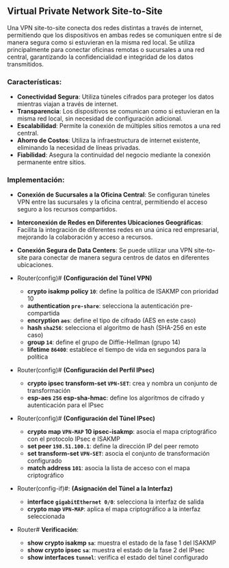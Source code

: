 ## Virtual Private Network Site-to-Site

Una VPN site-to-site conecta dos redes distintas a través de internet, permitiendo que los dispositivos en ambas redes se comuniquen entre sí de manera segura como si estuvieran en la misma red local. Se utiliza principalmente para conectar oficinas remotas o sucursales a una red central, garantizando la confidencialidad e integridad de los datos transmitidos.

### Características:

* __Conectividad Segura__: Utiliza túneles cifrados para proteger los datos mientras viajan a través de internet.
* __Transparencia__: Los dispositivos se comunican como si estuvieran en la misma red local, sin necesidad de configuración adicional.
* __Escalabilidad__: Permite la conexión de múltiples sitios remotos a una red central.
* __Ahorro de Costos__: Utiliza la infraestructura de internet existente, eliminando la necesidad de líneas privadas.
* __Fiabilidad__: Asegura la continuidad del negocio mediante la conexión permanente entre sitios.

### Implementación:

* __Conexión de Sucursales a la Oficina Central__: Se configuran túneles VPN entre las sucursales y la oficina central, permitiendo el acceso seguro a los recursos compartidos.
* __Interconexión de Redes en Diferentes Ubicaciones Geográficas__: Facilita la integración de diferentes redes en una única red empresarial, mejorando la colaboración y acceso a recursos.
* __Conexión Segura de Data Centers__: Se puede utilizar una VPN site-to-site para conectar de manera segura centros de datos en diferentes ubicaciones.

* Router(config)# __(Configuración del Túnel VPN)__
    * __crypto isakmp policy `10`__: define la política de ISAKMP con prioridad 10
    * __authentication `pre-share`__: selecciona la autenticación pre-compartida
    * __encryption `aes`__: define el tipo de cifrado (AES en este caso)
    * __hash `sha256`__: selecciona el algoritmo de hash (SHA-256 en este caso)
    * __group `14`__: define el grupo de Diffie-Hellman (grupo 14)
    * __lifetime `86400`__: establece el tiempo de vida en segundos para la política
* Router(config)# __(Configuración del Perfil IPsec)__
    * __crypto ipsec transform-set `VPN-SET`__: crea y nombra un conjunto de transformación
    * __esp-aes `256` esp-sha-hmac__: define los algoritmos de cifrado y autenticación para el IPsec
* Router(config)# __(Configuración del Túnel IPsec)__
    * __crypto map `VPN-MAP` 10 ipsec-isakmp__: asocia el mapa criptográfico con el protocolo IPsec e ISAKMP
    * __set peer `198.51.100.1`__: define la dirección IP del peer remoto
    * __set transform-set `VPN-SET`__: asocia el conjunto de transformación configurado
    * __match address `101`__: asocia la lista de acceso con el mapa criptográfico
* Router(config-if)#: __(Asignación del Túnel a la Interfaz)__
    * __interface `gigabitEthernet 0/0`__: selecciona la interfaz de salida
    * __crypto map `VPN-MAP`__: aplica el mapa criptográfico a la interfaz seleccionada
* Router# __Verificación__:
    * __show crypto isakmp `sa`__: muestra el estado de la fase 1 del ISAKMP
    * __show crypto ipsec `sa`__: muestra el estado de la fase 2 del IPsec
    * __show interfaces `tunnel`__: verifica el estado del túnel configurado